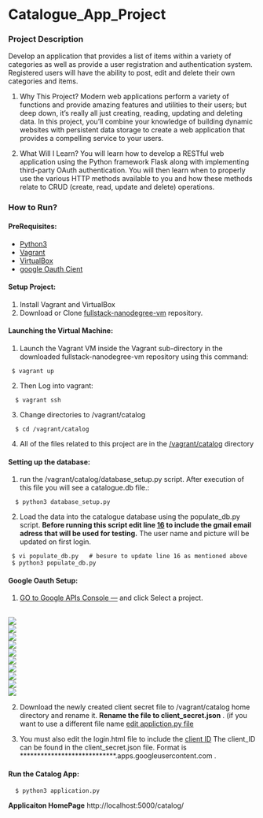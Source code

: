 # Catalogue_App_Project 


### Project Description

Develop an application that provides a list of items within a variety of categories as well as
provide a user registration and authentication system. Registered users will have the ability to post, 
edit and delete their own categories and items. 

1. Why This Project?
    Modern web applications perform a variety of functions and provide amazing features and utilities to their
    users; but deep down,   it’s really all just creating, reading, updating and deleting data. In this project, 
    you’ll combine your knowledge of building dynamic websites with persistent data storage to create a web 
    application that provides a compelling service to your users.

2. What Will I Learn?
   You will learn how to develop a RESTful web application using the Python framework Flask along with implementing
   third-party OAuth authentication. You will then learn when to properly use the various HTTP methods available
   to you and how these methods relate to CRUD (create, read, update and delete) operations.


### How to Run?

#### PreRequisites:
  * [Python3](https://www.python.org/)
  * [Vagrant](https://www.vagrantup.com/)
  * [VirtualBox](https://www.virtualbox.org/)
  * [google Oauth Cient](https://console.developers.google.com/)
  
#### Setup Project:
  1. Install Vagrant and VirtualBox
  2. Download or Clone [fullstack-nanodegree-vm](https://github.com/mdjolieca/fullstack-nanodegree-vm) repository.
  
#### Launching the Virtual Machine:
  1. Launch the Vagrant VM inside the Vagrant sub-directory in the downloaded fullstack-nanodegree-vm repository using  this command:
   ```
    $ vagrant up
  ```
  2. Then Log into vagrant:
  ```
    $ vagrant ssh
  ```
  3. Change directories to /vagrant/catalog
  ```
    $ cd /vagrant/catalog
  ```
  4. All of the files related to this project are in the [/vagrant/catalog](https://github.com/mdjolieca/fullstack-nanodegree-vm/tree/master/vagrant/catalog) directory
  
  
#### Setting up the database:

   1. run the /vagrant/catalog/database_setup.py script.
      After execution of this file you will see a catalogue.db file.:
  
  ```
    $ python3 database_setup.py
  ```
  
   2. Load the data into the catalogue database using the populate_db.py script. **Before running this 
   script edit line [16](https://github.com/mdjolieca/fullstack-nanodegree-vm/blob/master/vagrant/catalog/populate_db.py#L16)
   to include the gmail email adress that will be used for testing.** The user name and picture will be 
   updated on first login. 
   ``` 
    $ vi populate_db.py   # besure to update line 16 as mentioned above
    $ python3 populate_db.py
  ```
  
#### Google Oauth Setup:
  1. [GO to Google APIs Console —](https://console.developers.google.com/) and click Select a project.  
   </br>
   <img center="left" src="screencap/Capture.PNG">
   </br> 
   <img center="left" src="screencap/Capture1.PNG">
   </br>
   <img center="left" src="screencap/Capture2.PNG">
   </br>
   <img center="left" src="screencap/Capture3.PNG">
   </br>
   <img center="left" src="screencap/Capture4.PNG">
   </br>
   <img center="left" src="screencap/Capture5.PNG">
   </br>
   <img center="left" src="screencap/Capture6.PNG">
   </br>
   <img center="left" src="screencap/Capture7.PNG">
   </br>
   <img center="left" src="screencap/Capture8.PNG">
   </br>
   <img center="left" src="screencap/Capture9.PNG">
   
  2. Download the newly created client secret file to /vagrant/catalog home directory and rename it.
      **Rename the file to client_secret.json** . (if you want to use a different file name [edit appliction.py file](https://github.com/mdjolieca/fullstack-nanodegree-vm/blob/master/vagrant/catalog/application.py#L34)
      
  3.  You must also edit the login.html file to include the [client ID](https://github.com/mdjolieca/fullstack-nanodegree-vm/blob/master/vagrant/catalog/templates/login.html#L23) The client_ID can be found in the client_secret.json file. Format
is ****************************.apps.googleusercontent.com .
  
 
#### Run the Catalog App:

  ```
    $ python3 application.py
  ```
  
  **Applicaiton HomePage**   http://localhost:5000/catalog/
